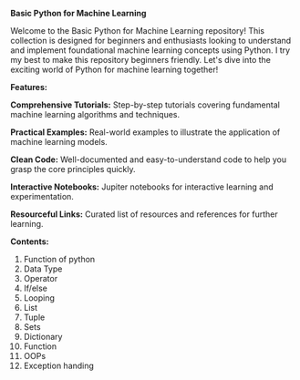 **Basic Python for Machine Learning**

Welcome to the Basic Python for Machine Learning repository! This collection is designed for beginners and enthusiasts looking to understand and implement foundational machine learning concepts using Python. I try my best to make this repository beginners friendly. Let's dive into the exciting world of Python for machine learning together!

**Features:**

**Comprehensive Tutorials:** Step-by-step tutorials covering fundamental machine learning algorithms and techniques.

**Practical Examples:** Real-world examples to illustrate the application of machine learning models.

**Clean Code:** Well-documented and easy-to-understand code to help you grasp the core principles quickly.

**Interactive Notebooks:** Jupiter notebooks for interactive learning and experimentation.

**Resourceful Links:** Curated list of resources and references for further learning.

**Contents:**
1.	Function of python
2.	Data Type
3.	Operator
4.	If/else
5.	Looping
6.	List
7.	Tuple
8.	Sets
9.	Dictionary
10.	Function
11.	OOPs
12.	Exception handing
